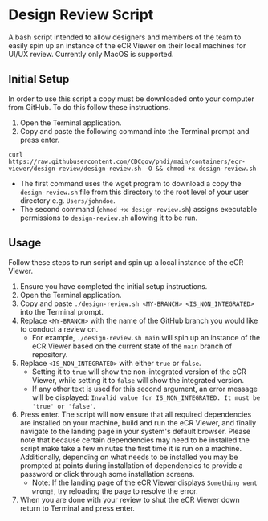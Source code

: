 # Design Review Script

A bash script intended to allow designers and members of the team to easily spin up an instance of the eCR Viewer on their local machines for UI/UX review. Currently only MacOS is supported.

## Initial Setup

In order to use this script a copy must be downloaded onto your computer from GitHub. To do this follow these instructions.
1. Open the Terminal application.
2. Copy and paste the following command into the Terminal prompt and press enter.
```
curl https://raw.githubusercontent.com/CDCgov/phdi/main/containers/ecr-viewer/design-review/design-review.sh -O && chmod +x design-review.sh
```
- The first command uses the wget program to download a copy the `design-review.sh` file from this directory to the root level of your user directory e.g. `Users/johndoe`.
- The second command (`chmod +x design-review.sh`) assigns executable permissions to `design-review.sh` allowing it to be run.


## Usage

Follow these steps to run script and spin up a local instance of the eCR Viewer.

1. Ensure you have completed the initial setup instructions.
2. Open the Terminal application.
3. Copy and paste `./design-review.sh <MY-BRANCH> <IS_NON_INTEGRATED>` into the Terminal prompt.
4. Replace `<MY-BRANCH>` with the name of the GitHub branch you would like to conduct a review on. 
    - For example, `./design-review.sh main` will spin up an instance of the eCR Viewer based on the current state of the `main` branch of repository.
5. Replace `<IS_NON_INTEGRATED>` with either `true` or `false`. 
    - Setting it to `true` will show the non-integrated version of the eCR Viewer, while setting it to `false` will show the integrated version. 
    - If any other text is used for this second argument, an error message will be displayed: `Invalid value for IS_NON_INTEGRATED. It must be 'true' or 'false'`.
6. Press enter. The script will now ensure that all required dependencies are installed on your machine, build and run the eCR Viewer, and finally navigate to the landing page in your system's default browser. Please note that because certain dependencies may need to be installed the script make take a few minutes the first time it is run on a machine. Additionally, depending on what needs to be installed you may be prompted at points during installation of dependencies to provide a password or click through some installation screens.
    - Note: If the landing page of the eCR Viewer displays `Something went wrong!`, try reloading the page to resolve the error.
7. When you are done with your review to shut the eCR Viewer down return to Terminal and press enter.
